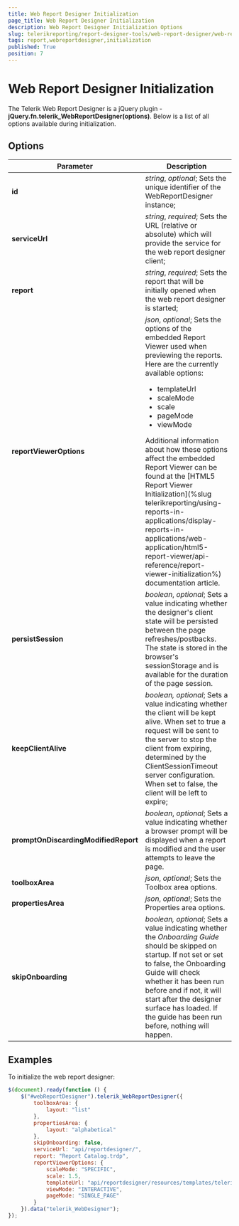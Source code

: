 ```yaml
---
title: Web Report Designer Initialization
page_title: Web Report Designer Initialization
description: Web Report Designer Initialization Options
slug: telerikreporting/report-designer-tools/web-report-designer/web-report-designer-initialization
tags: report,webreportdesigner,initialization
published: True
position: 7
---
```

<style>
table th:first-of-type {
    width: 28%;
}
table th:nth-of-type(2) {
    width: 72%;
}
</style>

# Web Report Designer Initialization

The Telerik Web Report Designer is a jQuery plugin - __jQuery.fn.telerik_WebReportDesigner(options)__. Below is a list of all options available during initialization. 

## Options


| Parameter | Description |
| ------ | ------ |
| __id__ | *string*, *optional*; Sets the unique identifier of the WebReportDesigner instance;|
| __serviceUrl__ | *string*, *required*; Sets the URL (relative or absolute) which will provide the service for the web report designer client;|
| __report__ | *string*, *required*; Sets the report that will be initially opened when the web report designer is started;|
| __reportViewerOptions__ | *json*, *optional*; Sets the options of the embedded Report Viewer used when previewing the reports.</br>Here are the currently available options:</br><ul><li>templateUrl</li><li>scaleMode</li><li>scale</li><li>pageMode</li><li>viewMode</li></ul>Additional information about how these options affect the embedded Report Viewer can be found at the [HTML5 Report Viewer Initialization](%slug telerikreporting/using-reports-in-applications/display-reports-in-applications/web-application/html5-report-viewer/api-reference/report-viewer-initialization%) documentation article. |
| __persistSession__ | *boolean*, *optional*;  Sets a value indicating whether the designer's client state will be persisted between the page refreshes/postbacks. The state is stored in the browser's sessionStorage and is available for the duration of the page session.
| __keepClientAlive__ | *boolean, optional*; Sets a value indicating whether the client will be kept alive. When set to true a request will be sent to the server to stop the client from expiring, determined by the ClientSessionTimeout server configuration. <br/> When set to false, the client will be left to expire;|
| __promptOnDiscardingModifiedReport__ | *boolean*, *optional*; Sets a value indicating whether a browser prompt will be displayed when a report is modified and the user attempts to leave the page.|
| __toolboxArea__ | *json*, *optional*; Sets the Toolbox area options.|
| __propertiesArea__ | *json*, *optional*; Sets the Properties area options.|
| __skipOnboarding__ | *boolean, optional*; Sets a value indicating whether the _Onboarding Guide_ should be skipped on startup. If not set or set to false, the Onboarding Guide will check whether it has been run before and if not, it will start after the designer surface has loaded. If the guide has been run before, nothing will happen.|

## Examples

To initialize the web report designer:
    
````js
$(document).ready(function () {
    $("#webReportDesigner").telerik_WebReportDesigner({
        toolboxArea: {
            layout: "list"
        },
        propertiesArea: {
            layout: "alphabetical" 
        },
        skipOnboarding: false,
        serviceUrl: "api/reportdesigner/",
        report: "Report Catalog.trdp",
        reportViewerOptions: {
            scaleMode: "SPECIFIC",
            scale: 1.5,
            templateUrl: "api/reportdesigner/resources/templates/telerikReportViewerTemplate.html/",
            viewMode: "INTERACTIVE",
            pageMode: "SINGLE_PAGE"
        }
    }).data("telerik_WebDesigner");
});
````
